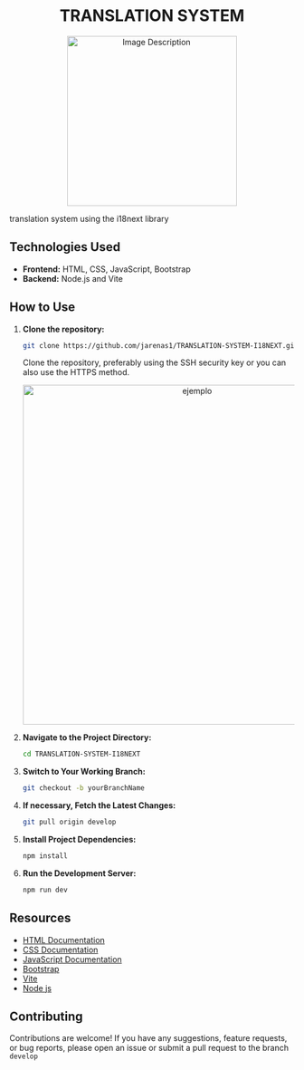 # <div align="center">TRANSLATION SYSTEM
</div>

<div align="center"><img src="file:///C:/Users/juanj/AppData/Local/Packages/5319275A.WhatsAppDesktop_cv1g1gvanyjgm/TempState/968B15768F3D19770471E9436D97913C/Imagen%20de%20WhatsApp%202024-08-12%20a%20las%2020.57.37_dec125d2.jpg" alt="Image Description" width="300"></div>

<p align="justify">translation system using the i18next library</p>

## Technologies Used

- **Frontend:** HTML, CSS, JavaScript, Bootstrap 
- **Backend:** Node.js and Vite

## How to Use

1. **Clone the repository:**
   ```bash
   git clone https://github.com/jarenas1/TRANSLATION-SYSTEM-I18NEXT.git
   ```
   Clone the repository, preferably using the SSH security key or you can also use the HTTPS method.
    <p align="center"><img src="https://happygitwithr.com/img/github-https-or-ssh-url-annotated.png" width="600" alt="ejemplo"></p>
2. **Navigate to the Project Directory:**
   ```bash
   cd TRANSLATION-SYSTEM-I18NEXT
   ```
3. **Switch to Your Working Branch:**
   ```bash
   git checkout -b yourBranchName
   ```
4. **If necessary, Fetch the Latest Changes:**
    ```bash
   git pull origin develop
   ```
5. **Install Project Dependencies:**
    ```bash
   npm install
   ```
6. **Run the Development Server:**
    ```bash
   npm run dev
   ```

## Resources

- [HTML Documentation](https://developer.mozilla.org/es/docs/Web/HTML)
- [CSS Documentation](https://developer.mozilla.org/es/docs/Web/CSS)
- [JavaScript Documentation](https://developer.mozilla.org/es/docs/Web/JavaScript)
- [Bootstrap](https://getbootstrap.com/)
- [Vite](https://vitejs.dev/)
- [Node js](https://nodejs.org/en/)

## Contributing

Contributions are welcome! If you have any suggestions, feature requests, or bug reports, please open an issue or submit a pull request to the branch ```develop```
